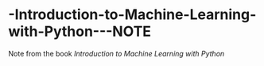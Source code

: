# -Introduction-to-Machine-Learning-with-Python---NOTE
Note from the book *Introduction to Machine Learning with Python*

